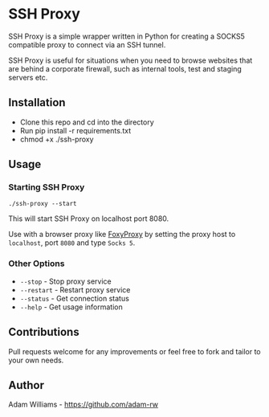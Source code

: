 # SSH Proxy

SSH Proxy is a simple wrapper written in Python for creating a SOCKS5 compatible proxy to connect via an SSH tunnel.

SSH Proxy is useful for situations when you need to browse websites that are behind a corporate firewall, such as internal tools, test and staging servers etc.

## Installation

* Clone this repo and cd into the directory
* Run pip install -r requirements.txt
* chmod +x ./ssh-proxy

## Usage

### Starting SSH Proxy

`./ssh-proxy --start`

This will start SSH Proxy on localhost port 8080.

Use with a browser proxy like [FoxyProxy](https://getfoxyproxy.org/) by setting the proxy host to `localhost`, port `8080` and type `Socks 5`.

### Other Options

* `--stop` - Stop proxy service
* `--restart` - Restart proxy service
* `--status` - Get connection status
* `--help` - Get usage information

## Contributions

Pull requests welcome for any improvements or feel free to fork and tailor to your own needs.

## Author

Adam Williams - <https://github.com/adam-rw>